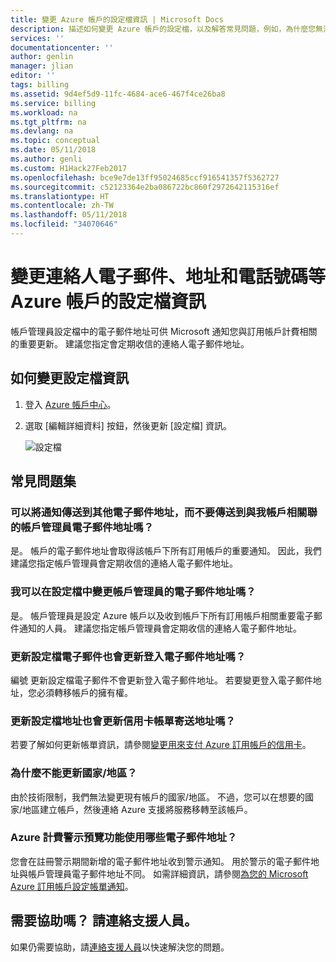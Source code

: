```yaml
---
title: 變更 Azure 帳戶的設定檔資訊 | Microsoft Docs
description: 描述如何變更 Azure 帳戶的設定檔，以及解答常見問題，例如，為什麼您無法變更 Azure 帳戶中心的國家/地區
services: ''
documentationcenter: ''
author: genlin
manager: jlian
editor: ''
tags: billing
ms.assetid: 9d4ef5d9-11fc-4684-ace6-467f4ce26ba8
ms.service: billing
ms.workload: na
ms.tgt_pltfrm: na
ms.devlang: na
ms.topic: conceptual
ms.date: 05/11/2018
ms.author: genli
ms.custom: H1Hack27Feb2017
ms.openlocfilehash: bce9e7de13ff95024685ccf916541357f5362727
ms.sourcegitcommit: c52123364e2ba086722bc860f2972642115316ef
ms.translationtype: HT
ms.contentlocale: zh-TW
ms.lasthandoff: 05/11/2018
ms.locfileid: "34070646"
---
```

# <a name="change-your-azure-account-profile-information-such-as-contact-email-address-and-phone-number"></a>變更連絡人電子郵件、地址和電話號碼等 Azure 帳戶的設定檔資訊

帳戶管理員設定檔中的電子郵件地址可供 Microsoft 通知您與訂用帳戶計費相關的重要更新。 建議您指定會定期收信的連絡人電子郵件地址。

## <a name="how-to-change-your-profile-information"></a>如何變更設定檔資訊

1. 登入 [Azure 帳戶中心](https://account.azure.com/Profile)。
1. 選取 [編輯詳細資料] 按鈕，然後更新 [設定檔] 資訊。

   ![設定檔](./media/billing-how-to-change-azure-account-profile/profile.png)

## <a name="frequently-asked-questions"></a>常見問題集

### <a name="can-notifications-be-sent-to-a-different-email-address-other-than-the-account-administrator-email-address-associated-with-my-account"></a>可以將通知傳送到其他電子郵件地址，而不要傳送到與我帳戶相關聯的帳戶管理員電子郵件地址嗎？

是。 帳戶的電子郵件地址會取得該帳戶下所有訂用帳戶的重要通知。 因此，我們建議您指定帳戶管理員會定期收信的連絡人電子郵件地址。

### <a name="can-i-change-the-account-administrator-email-address-in-my-profile"></a>我可以在設定檔中變更帳戶管理員的電子郵件地址嗎？

是。 帳戶管理員是設定 Azure 帳戶以及收到帳戶下所有訂用帳戶相關重要電子郵件通知的人員。 建議您指定帳戶管理員會定期收信的連絡人電子郵件地址。

### <a name="does-updating-my-profile-email-also-update-my-login-email-address"></a>更新設定檔電子郵件也會更新登入電子郵件地址嗎？

編號 更新設定檔電子郵件不會更新登入電子郵件地址。 若要變更登入電子郵件地址，您必須轉移帳戶的擁有權。

### <a name="does-updating-my-profile-address-also-update-my-credit-card-billing-address"></a>更新設定檔地址也會更新信用卡帳單寄送地址嗎？

若要了解如何更新帳單資訊，請參閱[變更用來支付 Azure 訂用帳戶的信用卡](billing-how-to-change-credit-card.md)。

### <a name="why-cant-i-update-the-country"></a>為什麼不能更新國家/地區？

由於技術限制，我們無法變更現有帳戶的國家/地區。 不過，您可以在想要的國家/地區建立帳戶，然後連絡 Azure 支援將服務移轉至該帳戶。

### <a name="what-email-address-does-the-azure-billing-alerts-preview-feature-use"></a>Azure 計費警示預覽功能使用哪些電子郵件地址？

您會在註冊警示期間新增的電子郵件地址收到警示通知。 用於警示的電子郵件地址與帳戶管理員電子郵件地址不同。 如需詳細資訊，請參閱[為您的 Microsoft Azure 訂用帳戶設定帳單通知](billing-set-up-alerts.md)。

## <a name="need-help-contact-support"></a>需要協助嗎？ 請連絡支援人員。

如果仍需要協助，請[連絡支援人員](https://portal.azure.com/?#blade/Microsoft_Azure_Support/HelpAndSupportBlade)以快速解決您的問題。 


